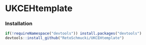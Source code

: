 # UKCEHtemplate

### Installation

```R
if(!requireNamespace("devtools")) install.packages("devtools")
devtools::install_github("RetoSchmucki/UKCEHtemplate")
```